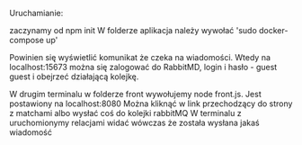 Uruchamianie:

zaczynamy od npm init
W folderze aplikacja należy wywołać 'sudo docker-compose up'

Powinien się wyświetlić komunikat że czeka na wiadomości. 
Wtedy na localhost:15673 można się zalogować do RabbitMD, login i hasło - guest guest i obejrzeć działającą kolejkę.

W drugim terminalu w folderze front wywołujemy node front.js.
Jest postawiony na localhost:8080
Można kliknąć w link przechodzący do strony z matchami albo wysłać coś do kolejki rabbitMQ
W terminalu z uruchomionymy relacjami widać wówczas że została wysłana jakaś wiadomość



